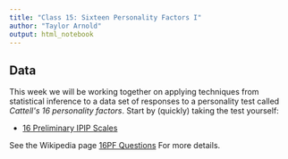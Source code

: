 ```yaml
---
title: "Class 15: Sixteen Personality Factors I"
author: "Taylor Arnold"
output: html_notebook
---
```






## Data

This week we will be working together on applying techniques from statistical
inference to a data set of responses to a personality test called *Cattell's 16
personality factors*. Start by (quickly) taking the test yourself:

- [16 Preliminary IPIP Scales](https://openpsychometrics.org/tests/16PF.php)

See the Wikipedia page [16PF Questions](https://en.wikipedia.org/wiki/16PF_Questionnaire)
For more details.
